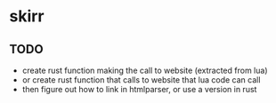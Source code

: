 # skirr

## TODO
- create rust function making the call to website (extracted from lua)
- or create rust function that calls to website that lua code can call
- then figure out how to link in htmlparser, or use a version in rust
